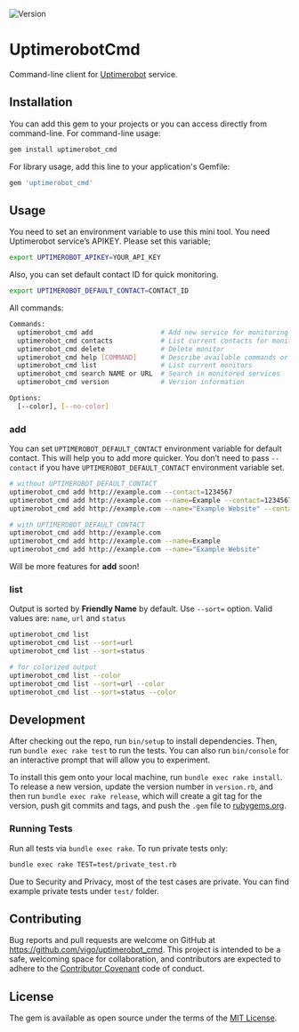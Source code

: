 ![Version](https://img.shields.io/badge/version-0.3.3-yellow.svg)


# UptimerobotCmd

Command-line client for [Uptimerobot](https://uptimerobot.com) service.

## Installation

You can add this gem to your projects or you can access directly from
command-line. For command-line usage:

```bash
gem install uptimerobot_cmd
```

For library usage, add this line to your application's Gemfile:

```ruby
gem 'uptimerobot_cmd'
```

## Usage

You need to set an environment variable to use this mini tool. You need
Uptimerobot service’s APIKEY. Please set this variable;

```bash
export UPTIMEROBOT_APIKEY=YOUR_API_KEY
```

Also, you can set default contact ID for quick monitoring.

```bash
export UPTIMEROBOT_DEFAULT_CONTACT=CONTACT_ID
```

All commands:

```bash
Commands:
  uptimerobot_cmd add                 # Add new service for monitoring
  uptimerobot_cmd contacts            # List current contacts for monitors
  uptimerobot_cmd delete              # Delete monitor
  uptimerobot_cmd help [COMMAND]      # Describe available commands or one specific command
  uptimerobot_cmd list                # List current monitors
  uptimerobot_cmd search NAME or URL  # Search in monitored services
  uptimerobot_cmd version             # Version information

Options:
  [--color], [--no-color]  
```

### add

You can set `UPTIMEROBOT_DEFAULT_CONTACT` environment variable for default
contact. This will help you to add more quicker. You don’t need to pass
`--contact` if you have `UPTIMEROBOT_DEFAULT_CONTACT` environment variable set.

```bash
# without UPTIMEROBOT_DEFAULT_CONTACT
uptimerobot_cmd add http://example.com --contact=1234567
uptimerobot_cmd add http://example.com --name=Example --contact=1234567
uptimerobot_cmd add http://example.com --name="Example Website" --contact=1234567

# with UPTIMEROBOT_DEFAULT_CONTACT
uptimerobot_cmd add http://example.com
uptimerobot_cmd add http://example.com --name=Example
uptimerobot_cmd add http://example.com --name="Example Website"
```

Will be more features for **add** soon!

### list

Output is sorted by **Friendly Name** by default. Use `--sort=` option.
Valid values are: `name`, `url` and `status`

```bash
uptimerobot_cmd list
uptimerobot_cmd list --sort=url
uptimerobot_cmd list --sort=status

# for colorized output
uptimerobot_cmd list --color
uptimerobot_cmd list --sort=url --color
uptimerobot_cmd list --sort=status --color
```


## Development

After checking out the repo, run `bin/setup` to install dependencies. Then, 
run `bundle exec rake test` to run the tests. You can also run `bin/console` for an 
interactive prompt that will allow you to experiment.

To install this gem onto your local machine, run `bundle exec rake install`. 
To release a new version, update the version number in `version.rb`, and then 
run `bundle exec rake release`, which will create a git tag for the version, 
push git commits and tags, and push the `.gem` file to [rubygems.org](https://rubygems.org).

### Running Tests

Run all tests via `bundle exec rake`. To run private tests only:

```bash
bundle exec rake TEST=test/private_test.rb 
```

Due to Security and Privacy, most of the test cases are private. You can find
example private tests under `test/` folder.

## Contributing

Bug reports and pull requests are welcome on GitHub at 
https://github.com/vigo/uptimerobot_cmd. This project is intended to be a safe, 
welcoming space for collaboration, and contributors are expected to adhere to 
the [Contributor Covenant](http://contributor-covenant.org) code of conduct.


## License

The gem is available as open source under the terms of the 
[MIT License](http://opensource.org/licenses/MIT).

